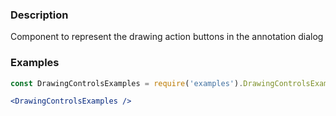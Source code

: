 ### Description
Component to represent the drawing action buttons in the annotation dialog

### Examples
```jsx
const DrawingControlsExamples = require('examples').DrawingControlsExamples;

<DrawingControlsExamples />
```
